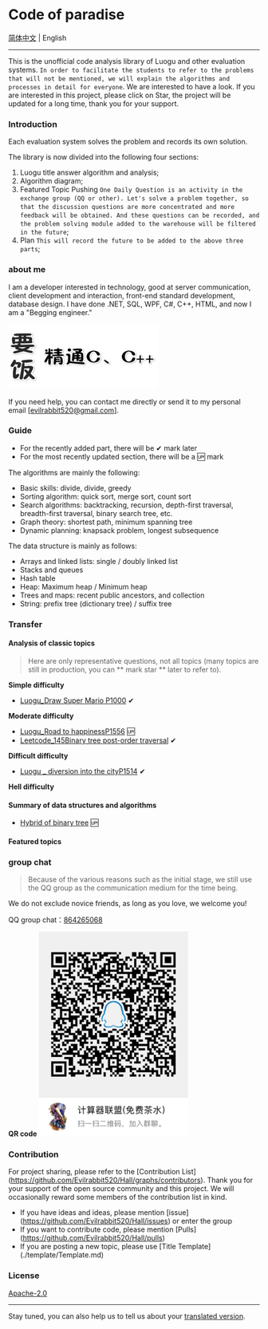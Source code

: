 # Code of paradise

[简体中文](./README.md) | English

---

This is the unofficial code analysis library of Luogu and other evaluation systems. `In order to facilitate the students to refer to the problems that will not be mentioned, we will explain the algorithms and processes in detail for everyone`. We are interested to have a look. If you are interested in this project, please click on Star, the project will be updated for a long time, thank you for your support.

### Introduction

Each evaluation system solves the problem and records its own solution.

The library is now divided into the following four sections:

1. Luogu title answer algorithm and analysis;
2. Algorithm diagram;
3. Featured Topic Pushing `One Daily Question is an activity in the exchange group (QQ or other). Let's solve a problem together, so that the discussion questions are more concentrated and more feedback will be obtained. And these questions can be recorded, and the problem solving module added to the warehouse will be filtered in the future`;
4. Plan `This will record the future to be added to the above three parts`;

### about me

I am a developer interested in technology, good at server communication, client development and interaction, front-end standard development, database design.
I have done .NET, SQL, WPF, C#, C++, HTML, and now I am a "Begging engineer."

![要饭精通CC++.jpg](./assets/要饭精通CC++.jpg)

If you need help, you can contact me directly or send it to my personal email [evilrabbit520@gmail.com].

### Guide

- For the recently added part, there will be ✔ mark later
- For the most recently updated section, there will be a 🆙 mark

The algorithms are mainly the following:

- Basic skills: divide, divide, greedy
- Sorting algorithm: quick sort, merge sort, count sort
- Search algorithms: backtracking, recursion, depth-first traversal, breadth-first traversal, binary search tree, etc.
- Graph theory: shortest path, minimum spanning tree
- Dynamic planning: knapsack problem, longest subsequence

The data structure is mainly as follows:

- Arrays and linked lists: single / doubly linked list
- Stacks and queues
- Hash table
- Heap: Maximum heap / Minimum heap
- Trees and maps: recent public ancestors, and collection
- String: prefix tree (dictionary tree) / suffix tree

### Transfer

#### Analysis of classic topics

> Here are only representative questions, not all topics (many topics are still in production, you can ** mark star ** later to refer to).

**Simple difficulty**

- [Luogu_Draw Super Mario P1000](./Analysis/simple/2019-08-23_绘制超级马里奥P1000.md) ✔

**Moderate difficulty**

- [Luogu_Road to happinessP1556](./Analysis/medium/2019-08-23_幸福之路P1556.md) 🆙
- [Leetcode_145Binary tree post-order traversal](./Analysis/Data-structure-and-algorithm-code/2019-08-24_144二叉树的前序遍历.md) ✔

**Difficult difficulty**

- [Luogu _ diversion into the cityP1514](./Analysis/Data-structure-and-algorithm-code/2019-08-24_144二叉树的前序遍历.md) ✔

**Hell difficulty**

#### Summary of data structures and algorithms

- [Hybrid of binary tree](./Analysis/DataStructureAndAlgorithm/二叉树的遍历.md) 🆙

#### Featured topics

### group chat

>Because of the various reasons such as the initial stage, we still use the QQ group as the communication medium for the time being.

We do not exclude novice friends, as long as you love, we welcome you!

QQ group chat：[864265068](https://jq.qq.com/?_wv=1027&k=5GIj36O)

**QR code**
![QRC.png](./assets/QRC.png)

### Contribution

For project sharing, please refer to the [Contribution List] (https://github.com/Evilrabbit520/Hall/graphs/contributors). Thank you for your support of the open source community and this project. We will occasionally reward some members of the contribution list in kind.

- If you have ideas and ideas, please mention [issue] (https://github.com/Evilrabbit520/Hall/issues) or enter the group
- If you want to contribute code, please mention [Pulls] (https://github.com/Evilrabbit520/Hall/pulls)
- If you are posting a new topic, please use [Title Template] (./template/Template.md)

### License

[Apache-2.0](./LICENSE.txt)

---

Stay tuned, you can also help us to tell us about your [translated version](https://github.com/Evilrabbit520/Luogu/pulls).

